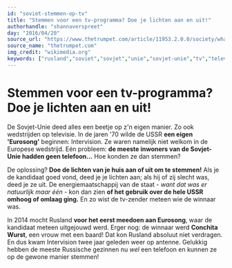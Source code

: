 ```yaml
---
id: "soviet-stemmen-op-tv"
title: "Stemmen voor een tv-programma? Doe je lichten aan en uit!"
authorhandle: "shannaverspreet"
day: "2016/04/20"
source_url: "https://www.thetrumpet.com/article/11953.2.0.0/society/whats-behind-russias-revival-of-a-soviet-era-song-contest"
source_name: "thetrumpet.com"
img_credit: "wikimedia.org"
keywords: ["rusland","soviet","sovjet","unie","sovjet-unie","tv","televisie","programma","eurosong","intervision","intervisie","stemmen","publiek","telefoon","bellen"]
---
```

# Stemmen voor een tv-programma? Doe je lichten aan en uit!
De Sovjet-Unie deed alles een beetje op z'n eigen manier. Zo ook wedstrijden op televisie. In de jaren '70 wilde de USSR **een eigen 'Eurosong'** beginnen: Intervision. Ze waren namelijk niet welkom in de Europese wedstrijd. Eén probleem: **de meeste inwoners van de Sovjet-Unie hadden geen telefoon...** Hoe konden ze dan stemmen?

De oplossing? **Doe de lichten van je huis aan of uit om te stemmen!** Als je de kandidaat goed vond, deed je je lichten aan; als hij of zij slecht was, deed je ze uit. De energiemaatschappij van de staat - _want dat was er natuurlijk maar één_ - kon dan zien **of het gebruik over de hele USSR omhoog of omlaag ging.** En zo wist de tv-zender meteen wie de winnaar was.

In 2014 mocht Rusland **voor het eerst meedoen aan Eurosong**, waar de kandidaat meteen uitgejouwd werd. Erger nog: de winnaar werd **Conchita Wurst**, een vrouw met een baard! Dat kon Rusland absoluut niet verdragen. En dus kwam Intervision twee jaar geleden weer op antenne. Gelukkig hebben de meeste Russische gezinnen nu _wel_ een telefoon en kunnen ze op de gewone manier stemmen!